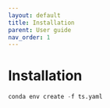 ```yaml
---
layout: default
title: Installation
parent: User guide
nav_order: 1
---
```


# Installation



  ```python
  conda env create -f ts.yaml
  ```
